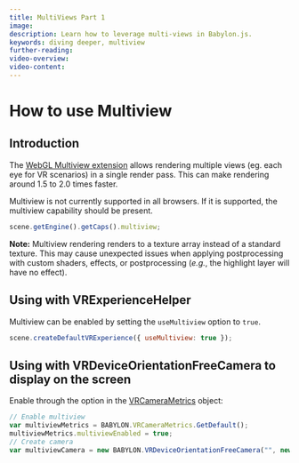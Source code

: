 ```yaml
---
title: MultiViews Part 1
image:
description: Learn how to leverage multi-views in Babylon.js.
keywords: diving deeper, multiview
further-reading:
video-overview:
video-content:
---
```


# How to use Multiview

## Introduction

The [WebGL Multiview extension](https://www.khronos.org/registry/webgl/extensions/OVR_multiview2/) allows rendering multiple views (eg. each eye for VR scenarios) in a single render pass. This can make rendering around 1.5 to 2.0 times faster.

Multiview is not currently supported in all browsers. If it is supported, the multiview capability should be present.

```javascript
scene.getEngine().getCaps().multiview;
```

**Note:** Multiview rendering renders to a texture array instead of a standard texture. This may cause unexpected issues when applying postprocessing with custom shaders, effects, or postprocessing (_e.g._, the highlight layer will have no effect).

## Using with VRExperienceHelper

Multiview can be enabled by setting the `useMultiview` option to `true`.

```javascript
scene.createDefaultVRExperience({ useMultiview: true });
```

<Playground id="#SRV2A0" title="VR Experience Multiview Example" description="A simple example of using multiviews for a VR experience." image="/img/playgroundsAndNMEs/divingDeeperMultiviews1.jpg"/>

## Using with VRDeviceOrientationFreeCamera to display on the screen

Enable through the option in the [VRCameraMetrics](/typedoc/classes/babylon.vrcamerametrics) object:

```javascript
// Enable multiview
var multiviewMetrics = BABYLON.VRCameraMetrics.GetDefault();
multiviewMetrics.multiviewEnabled = true;
// Create camera
var multiviewCamera = new BABYLON.VRDeviceOrientationFreeCamera("", new BABYLON.Vector3(-10, 5, 0), scene, undefined, multiviewMetrics);
```

<Playground id="#EZDZZV" title="VRDeviceOrientationFreeCamera Multiview Example" description="A simple example of using multiviews to create a VRDeviceOrientationFreeCamera." image="/img/playgroundsAndNMEs/divingDeeperMultiviews2.jpg"/>

